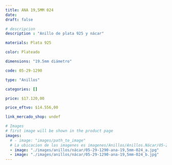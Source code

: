```yaml
---
title: ANA 19,5MM 024
date: 
draft: false

# descripcion
description : "Anillo de plata 925 y nácar"

materials: Plata 925

color: Plateado

dimensions: "19.5mm diámetro"

code: 05-29-1290

type: "Anillos"

categories: []

price: $17.120,00

price_eftvo: $14.556,00

link_mercado_shop: undef

# Images
# first image will be shown in the product page
images:
  # - image: "images/path_to_image"
  # La ubicacion de las imagenes es imagenes/Anillos/Anillos.Nácar/05-29-1290-ana-19,5mm-024
  - image: "./images/anillos/nácar/05-29-1290-ana-19,5mm-024_a.jpg"
  - image: "./images/anillos/nácar/05-29-1290-ana-19,5mm-024_b.jpg"
---
```

